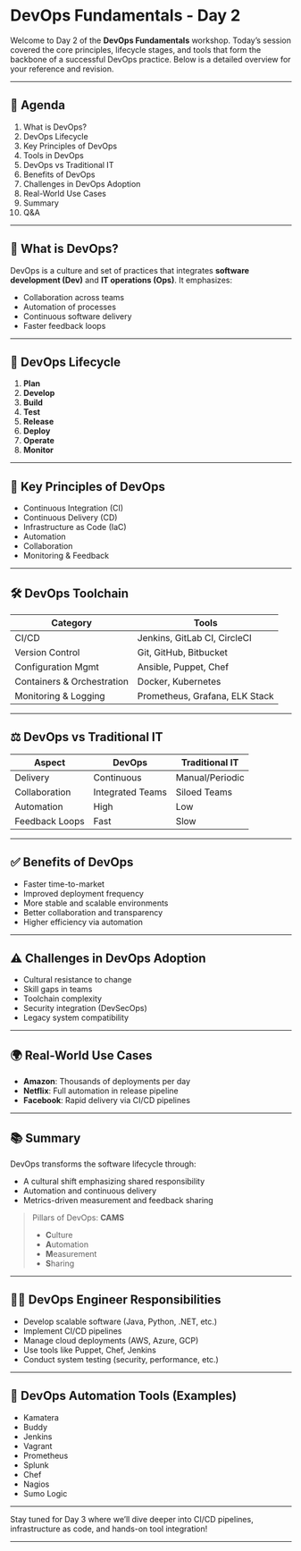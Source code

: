 # DevOps Fundamentals - Day 2

Welcome to Day 2 of the **DevOps Fundamentals** workshop. Today’s session covered the core principles, lifecycle stages, and tools that form the backbone of a successful DevOps practice. Below is a detailed overview for your reference and revision.

---

## 📌 Agenda

1. What is DevOps?
2. DevOps Lifecycle
3. Key Principles of DevOps
4. Tools in DevOps
5. DevOps vs Traditional IT
6. Benefits of DevOps
7. Challenges in DevOps Adoption
8. Real-World Use Cases
9. Summary
10. Q&A

---

## 🚀 What is DevOps?

DevOps is a culture and set of practices that integrates **software development (Dev)** and **IT operations (Ops)**. It emphasizes:

- Collaboration across teams
- Automation of processes
- Continuous software delivery
- Faster feedback loops

---

## 🔁 DevOps Lifecycle

1. **Plan**
2. **Develop**
3. **Build**
4. **Test**
5. **Release**
6. **Deploy**
7. **Operate**
8. **Monitor**

---

## 🧩 Key Principles of DevOps

- Continuous Integration (CI)
- Continuous Delivery (CD)
- Infrastructure as Code (IaC)
- Automation
- Collaboration
- Monitoring & Feedback

---

## 🛠️ DevOps Toolchain

| Category               | Tools                                               |
|------------------------|-----------------------------------------------------|
| CI/CD                  | Jenkins, GitLab CI, CircleCI                        |
| Version Control        | Git, GitHub, Bitbucket                              |
| Configuration Mgmt     | Ansible, Puppet, Chef                               |
| Containers & Orchestration | Docker, Kubernetes                               |
| Monitoring & Logging   | Prometheus, Grafana, ELK Stack                      |

---

## ⚖️ DevOps vs Traditional IT

| Aspect          | DevOps                    | Traditional IT           |
|-----------------|---------------------------|--------------------------|
| Delivery        | Continuous                | Manual/Periodic          |
| Collaboration   | Integrated Teams          | Siloed Teams             |
| Automation      | High                      | Low                      |
| Feedback Loops  | Fast                      | Slow                     |

---

## ✅ Benefits of DevOps

- Faster time-to-market
- Improved deployment frequency
- More stable and scalable environments
- Better collaboration and transparency
- Higher efficiency via automation

---

## ⚠️ Challenges in DevOps Adoption

- Cultural resistance to change
- Skill gaps in teams
- Toolchain complexity
- Security integration (DevSecOps)
- Legacy system compatibility

---

## 🌍 Real-World Use Cases

- **Amazon**: Thousands of deployments per day
- **Netflix**: Full automation in release pipeline
- **Facebook**: Rapid delivery via CI/CD pipelines

---

## 📚 Summary

DevOps transforms the software lifecycle through:

- A cultural shift emphasizing shared responsibility
- Automation and continuous delivery
- Metrics-driven measurement and feedback sharing

> Pillars of DevOps: **CAMS**
> - **C**ulture
> - **A**utomation
> - **M**easurement
> - **S**haring

---

## 👩‍💻 DevOps Engineer Responsibilities

- Develop scalable software (Java, Python, .NET, etc.)
- Implement CI/CD pipelines
- Manage cloud deployments (AWS, Azure, GCP)
- Use tools like Puppet, Chef, Jenkins
- Conduct system testing (security, performance, etc.)

---

## 🔧 DevOps Automation Tools (Examples)

- Kamatera
- Buddy
- Jenkins
- Vagrant
- Prometheus
- Splunk
- Chef
- Nagios
- Sumo Logic

---

Stay tuned for Day 3 where we’ll dive deeper into CI/CD pipelines, infrastructure as code, and hands-on tool integration!

---

